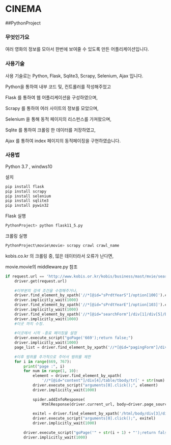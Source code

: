 # CINEMA 
##PythonProject

### 무엇인가요
여러 영화의 정보를 모아서 한번에 보여줄 수 있도록 만든  어플리케이션입니다.

### 사용기술
사용 기술로는 Python, Flask, Sqlite3, Scrapy, Selenium, Ajax 입니다.

Python을 통하여 내부 코드 및, 컨트롤러를 작성해주었고

Flask 를 통하여 웹 어플리케이션을 구성하였으며,

Scrapy 를 통하여 여러 사이트의 정보를 모았으며,

Selenium 을 통해 동적 페이지의 리스펀스를 가져왔으며,

Sqlite 를 통하여 크롤링 한 데이터를 저장하였고,

Ajax 를 통하여 index 페이지의 동적페이징을 구현하였습니다.

### 사용법

Python 3.7 , windws10 


설치
```bash 
pip install flask
pip install scrapy
pip install selenium
pip install sqlite3
pip install pywin32
```

Flask 실행

```bash
PythonProject> python flask11_5.py
```

크롤링 실행

```bash
PythonProject\movie\movie> scrapy crawl crawl_name
```

kobis.co.kr 의 크롤링 중, 많은 데이터라서 오류가 난다면,

movie.movie의 middleware.py 참조

```python
if request.url == 'http://www.kobis.or.kr/kobis/business/mast/mvie/searchMovieList.do':
    driver.get(request.url)
    
    #이부분의 검색 조건을 수정해주거나,
    driver.find_element_by_xpath('//*[@id="sPrdtYearS"]/option[100]').click()
    driver.implicitly_wait(1000)
    driver.find_element_by_xpath('//*[@id="sPrdtYearE"]/option[103]').click()
    driver.implicitly_wait(1000)
    driver.find_element_by_xpath('//*[@id="searchForm"]/div[1]/div[5]/button[1]').click()
    driver.implicitly_wait(1000)
    #이곳 까지 수정.
    
    #이곳에서 시작 -종료 페이징을 설정
    driver.execute_script("goPage('669');return false;")
    driver.implicitly_wait(1000)
    page_list = driver.find_element_by_xpath('//*[@id="pagingForm"]/div/ul').find_elements_by_tag_name('li')
    
    #이후 범위를 추가적으로 주어서 범위를 제한
    for i in range(669, 767):
        print("page :", i)
        for num in range(1, 10):
            element = driver.find_element_by_xpath(
                '//*[@id="content"]/div[4]/table/tbody/tr[' + str(num) + ']/td[1]/span/a')
            driver.execute_script("arguments[0].click();", element)
            driver.implicitly_wait(1000)
    
            spider.addInfoResponse(
                HtmlResponse(driver.current_url, body=driver.page_source, encoding='utf-8', request=request))
    
            exitel = driver.find_element_by_xpath('/html/body/div[3]/div[1]/div[1]/a[2]/span')
            driver.execute_script("arguments[0].click();", exitel)
            driver.implicitly_wait(1000)
    
        driver.execute_script("goPage('" + str(i + 1) + "');return false;")
        driver.implicitly_wait(1000)

```
